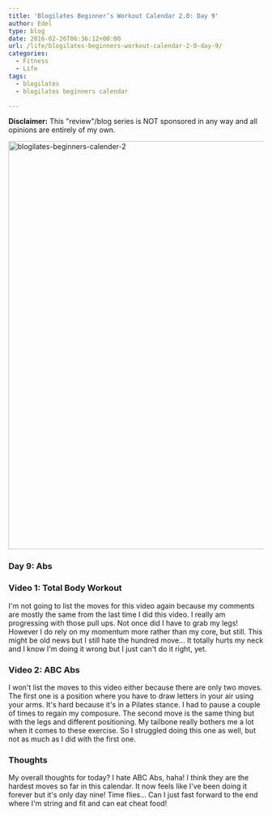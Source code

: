 ```yaml
---
title: 'Blogilates Beginner’s Workout Calendar 2.0: Day 9'
author: Edel
type: blog
date: 2016-02-26T06:36:12+00:00
url: /life/blogilates-beginners-workout-calendar-2-0-day-9/
categories:
  - Fitness
  - Life
tags:
  - blogilates
  - blogilates beginners calendar

---
```

**Disclaimer:** This "review"/blog series is NOT sponsored in any way and all opinions are entirely of my own.

<a href="http://scattered.me/wp-content/uploads/2016/02/blogilates-beginners-calender-2.png" rel="attachment wp-att-11076"><img src="http://scattered.me/wp-content/uploads/2016/02/blogilates-beginners-calender-2-1024x806.png" alt="blogilates-beginners-calender-2" width="1024" height="806" class="alignnone size-large wp-image-11076" srcset="http://erzadel.net/blog/wp-content/uploads/2016/02/blogilates-beginners-calender-2-1024x806.png 1024w, http://erzadel.net/blog/wp-content/uploads/2016/02/blogilates-beginners-calender-2-300x236.png 300w, http://erzadel.net/blog/wp-content/uploads/2016/02/blogilates-beginners-calender-2-768x604.png 768w" sizes="(max-width: 1024px) 100vw, 1024px" /></a>

### Day 9: Abs

### Video 1: Total Body Workout

I'm not going to list the moves for this video again because my comments are mostly the same from the last time I did this video. I really am progressing with those pull ups. Not once did I have to grab my legs! However I do rely on my momentum more rather than my core, but still. This might be old news but I still hate the hundred move&#8230; It totally hurts my neck and I know I'm doing it wrong but I just can't do it right, yet.

<div class="flex-video">
</div>

### Video 2: ABC Abs

I won't list the moves to this video either because there are only two moves. The first one is a position where you have to draw letters in your air using your arms. It's hard because it's in a Pilates stance. I had to pause a couple of times to regain my composure. The second move is the same thing but with the legs and different positioning. My tailbone really bothers me a lot when it comes to these exercise. So I struggled doing this one as well, but not as much as I did with the first one.

<div class="flex-video">
</div>

### Thoughts

My overall thoughts for today? I hate ABC Abs, haha! I think they are the hardest moves so far in this calendar. It now feels like I've been doing it forever but it's only day nine! Time flies&#8230; Can I just fast forward to the end where I'm string and fit and can eat cheat food!


